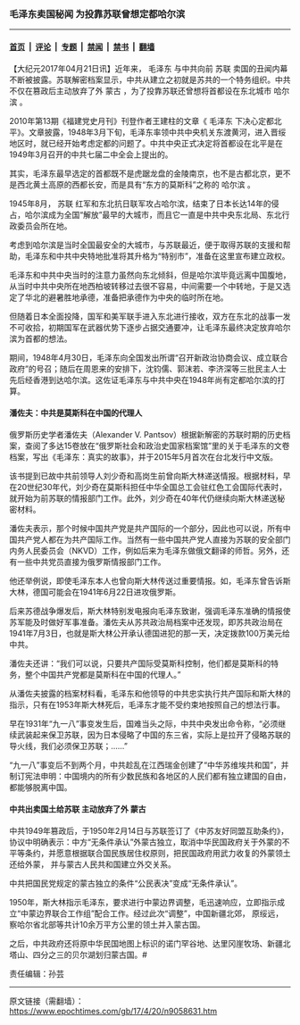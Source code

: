 ### 毛泽东卖国秘闻 为投靠苏联曾想定都哈尔滨

---

#### [首页](../../../..?n9058631) &nbsp;|&nbsp; [评论](../../../../../epoch-comment?n9058631) &nbsp;|&nbsp; [专题](../../../../../epoch-special?n9058631) &nbsp;|&nbsp; [禁闻](../../../../../epoch-news?n9058631) &nbsp;|&nbsp; [禁书](../../../../../books?n9058631) &nbsp;|&nbsp; [翻墙](https://github.com/gfw-breaker/nogfw/blob/master/README.md?n9058631)


<div class="post_content" id="artbody" itemprop="articleBody">
 <!-- article content begin -->
 <p>
  【大纪元2017年04月21日讯】近年来，
  <ok href="https://www.epochtimes.com/gb/tag/%E6%AF%9B%E6%B3%BD%E4%B8%9C.html">
   毛泽东
  </ok>
  与中共向前
  <ok href="https://www.epochtimes.com/gb/tag/%E8%8B%8F%E8%81%94.html">
   苏联
  </ok>
  卖国的丑闻内幕不断被披露。苏联解密档案显示，中共从建立之初就是苏共的一个特务组织。中共不仅在篡政后主动放弃了外
  <ok href="https://www.epochtimes.com/gb/tag/%E8%92%99%E5%8F%A4.html">
   蒙古
  </ok>
  ，为了投靠苏联还曾想将首都设在东北城市
  <ok href="https://www.epochtimes.com/gb/tag/%E5%93%88%E5%B0%94%E6%BB%A8.html">
   哈尔滨
  </ok>
  。
 </p>
 <p>
  2010年第13期《福建党史月刊》刊登作者王建柱的文章《
  <ok href="https://www.epochtimes.com/gb/tag/%E6%AF%9B%E6%B3%BD%E4%B8%9C.html">
   毛泽东
  </ok>
  下决心定都北平》。文章披露，1948年3月下旬，毛泽东率领中共中央机关东渡黄河，进入晋绥地区时，就已经开始考虑定都的问题了。中共中央正式决定将首都设在北平是在1949年3月召开的中共七届二中全会上提出的。
 </p>
 <p>
  其实，毛泽东最早选定的首都既不是虎踞龙盘的金陵南京，也不是古都北京，更不是西北黄土高原的西都长安，而是具有“东方的莫斯科”之称的
  <ok href="https://www.epochtimes.com/gb/tag/%E5%93%88%E5%B0%94%E6%BB%A8.html">
   哈尔滨
  </ok>
  。
 </p>
 <p>
  1945年8月，
  <ok href="https://www.epochtimes.com/gb/tag/%E8%8B%8F%E8%81%94.html">
   苏联
  </ok>
  红军和东北抗日联军攻占哈尔滨，结束了日本长达14年的侵占，哈尔滨成为全国“解放”最早的大城市，而且它一直是中共中央东北局、东北行政委员会所在地。
 </p>
 <p>
  考虑到哈尔滨是当时全国最安全的大城市，与苏联最近，便于取得苏联的支援和帮助，毛泽东和中共中央特地批准将其升格为“特别市”，准备在这里宣布建立政权。
 </p>
 <p>
  毛泽东和中共中央当时的注意力虽然向东北倾斜，但是哈尔滨毕竟远离中国腹地，从当时中共中央所在地西柏坡转移过去很不容易，中间需要一个中转地，于是又选定了华北的避暑胜地承德，准备把承德作为中央的临时所在地。
 </p>
 <p>
  但随着日本全面投降，国军和美军联手进入东北进行接收，双方在东北的战事一发不可收拾，初期国军在武器优势下逐步占据交通要冲，让毛泽东最终决定放弃哈尔滨为首都的想法。
 </p>
 <p>
  期间，1948年4月30日，毛泽东向全国发出所谓“召开新政治协商会议、成立联合政府”的号召；随后在周恩来的安排下，沈钧儒、郭沫若、李济深等三批民主人士先后经香港到达哈尔滨。这佐证毛泽东与中共中央在1948年尚有定都哈尔滨的打算。
 </p>
 <h4>
  潘佐夫：中共是莫斯科在中国的代理人
 </h4>
 <p>
  俄罗斯历史学者潘佐夫（Alexander V. Pantsov）根据新解密的苏联时期的历史档案，查阅了多达15卷放在“俄罗斯社会和政治史国家档案馆”里的关于毛泽东的文卷档案，写出《毛泽东：真实的故事》，并于2015年5月首次在台北发行中文版。
 </p>
 <p>
  该书提到已故中共前领导人刘少奇和高岗生前曾向斯大林递送情报。根据材料，早在20世纪30年代，刘少奇在莫斯科担任中华全国总工会驻红色工会国际代表时，就开始为前苏联的情报部门工作。此外，刘少奇在40年代仍继续向斯大林递送秘密材料。
 </p>
 <p>
  潘佐夫表示，那个时候中国共产党是共产国际的一个部分，因此也可以说，所有中国共产党人都在为共产国际工作。当然有一些中国共产党人直接为苏联的安全部门内务人民委员会（NKVD）工作，例如后来为毛泽东做俄文翻译的师哲。另外，还有一些中共党员直接为俄罗斯情报部门工作。
 </p>
 <p>
  他还举例说，即使毛泽东本人也曾向斯大林传送过重要情报。如，毛泽东曾告诉斯大林，德国可能会在1941年6月22日进攻俄罗斯。
 </p>
 <p>
  后来苏德战争爆发后，斯大林特别发电报向毛泽东致谢，强调毛泽东准确的情报使苏军能及时做好军事准备。潘佐夫从苏共政治局档案中还发现，即苏共政治局在1941年7月3日，也就是斯大林公开承认德国进犯的那一天，决定拨款100万美元给中共。
 </p>
 <p>
  潘佐夫还讲：“我们可以说，只要共产国际受莫斯科控制，他们都是莫斯科的特务，整个中国共产党都是莫斯科在中国的代理人。”
 </p>
 <p>
  从潘佐夫披露的档案材料看，毛泽东和他领导的中共忠实执行共产国际和斯大林的指示，只有在1953年斯大林死后，毛泽东才能不受约束地按照自己的想法行事。
 </p>
 <p>
  早在1931年“九一八”事变发生后，国难当头之际，中共中央发出命令称，“必须继续武装起来保卫苏联，因为日本侵略了中国的东三省，实际上是拉开了侵略苏联的导火线，我们必须保卫苏联；……”
 </p>
 <p>
  “九一八”事变后不到两个月，中共趁乱在江西瑞金创建了“中华苏维埃共和国”，并制订宪法申明：中国境内的所有少数民族和各地区的人民们都有独立建国的自由，都能够脱离中国。
 </p>
 <h4>
  中共出卖国土给苏联 主动放弃了外
  <ok href="https://www.epochtimes.com/gb/tag/%E8%92%99%E5%8F%A4.html">
   蒙古
  </ok>
 </h4>
 <p>
  中共1949年篡政后，于1950年2月14日与苏联签订了《中苏友好同盟互助条约》，协议中明确表示：中方“无条件承认”外蒙古独立，取消中华民国政府关于外蒙的不平等条约，并愿意根据联合国民族居住权原则，把民国政府用武力收复的外蒙领土还给外蒙， 并与蒙古人民共和国建立外交关系。
 </p>
 <p>
  中共把国民党规定的蒙古独立的条件“公民表决”变成“无条件承认”。
 </p>
 <p>
  1950年，斯大林指示毛泽东，要求进行中蒙边界调整，毛迅速响应，立即指示成立“中蒙边界联合工作组”配合工作。经过此次“调整”，中国新疆北郊， 原绥远，察哈尔省北部等共计10余万平方公里的领土并入蒙古国。
 </p>
 <p>
  之后，中共政府还将原中华民国地图上标识的诺门罕谷地、达里冈崖牧场、新疆北塔山、四分之三的贝尔湖划归蒙古国。#
 </p>
 <p>
  责任编辑：孙芸
 </p>
 <!-- article content end -->
 <div id="below_article_ad">
 </div>
</div>


---

原文链接（需翻墙）：https://www.epochtimes.com/gb/17/4/20/n9058631.htm